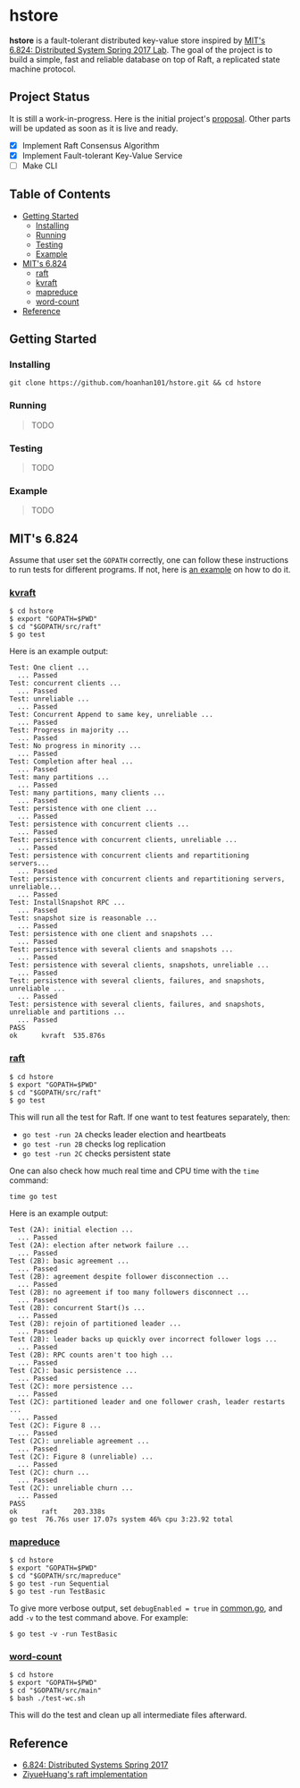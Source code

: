 # hstore

**hstore** is a fault-tolerant distributed key-value store inspired by
[MIT's 6.824: Distributed System Spring 2017 Lab](http://nil.csail.mit.edu/6.824/2017/).
The goal of the project is to build a simple, fast and reliable database on top
of Raft, a replicated state machine protocol.

## Project Status

It is still a work-in-progress. Here is the initial project's [proposal](PROPOSAL.md).
Other parts will be updated as soon as it is live and ready.

- [x] Implement Raft Consensus Algorithm
- [x] Implement Fault-tolerant Key-Value Service
- [ ] Make CLI

## Table of Contents
- [Getting Started](#getting-started)
  - [Installing](#installing)
  - [Running](#running)
  - [Testing](#testing)
  - [Example](#example)
- [MIT's 6.824](#mits-6824)
  - [raft](#raft)
  - [kvraft](#kvraft)
  - [mapreduce](#mapreduce)
  - [word-count](#word-count)
- [Reference](#reference)

## Getting Started

### Installing

```
git clone https://github.com/hoanhan101/hstore.git && cd hstore
```

### Running

> TODO

### Testing

> TODO

### Example

> TODO

## MIT's 6.824

Assume that user set the `GOPATH` correctly, one can follow these instructions 
to run tests for different programs. If not, here is
[an example](https://github.com/hoanhan101/go-playground) on how to do it.

### [kvraft](src/kvraft)

```
$ cd hstore
$ export "GOPATH=$PWD" 
$ cd "$GOPATH/src/raft"
$ go test
```

Here is an example output:
```
Test: One client ...
  ... Passed
Test: concurrent clients ...
  ... Passed
Test: unreliable ...
  ... Passed
Test: Concurrent Append to same key, unreliable ...
  ... Passed
Test: Progress in majority ...
  ... Passed
Test: No progress in minority ...
  ... Passed
Test: Completion after heal ...
  ... Passed
Test: many partitions ...
  ... Passed
Test: many partitions, many clients ...
  ... Passed
Test: persistence with one client ...
  ... Passed
Test: persistence with concurrent clients ...
  ... Passed
Test: persistence with concurrent clients, unreliable ...
  ... Passed
Test: persistence with concurrent clients and repartitioning servers...
  ... Passed
Test: persistence with concurrent clients and repartitioning servers, unreliable...
  ... Passed
Test: InstallSnapshot RPC ...
  ... Passed
Test: snapshot size is reasonable ...
  ... Passed
Test: persistence with one client and snapshots ...
  ... Passed
Test: persistence with several clients and snapshots ...
  ... Passed
Test: persistence with several clients, snapshots, unreliable ...
  ... Passed
Test: persistence with several clients, failures, and snapshots, unreliable ...
  ... Passed
Test: persistence with several clients, failures, and snapshots, unreliable and partitions ...
  ... Passed
PASS
ok      kvraft  535.876s
```

### [raft](src/raft)

```
$ cd hstore
$ export "GOPATH=$PWD" 
$ cd "$GOPATH/src/raft"
$ go test
```

This will run all the test for Raft. If one want to test features
separately, then:
- `go test -run 2A` checks leader election and heartbeats
- `go test -run 2B` checks log replication
- `go test -run 2C` checks persistent state

One can also check how much real time and CPU time with the `time` command:
```
time go test
```

Here is an example output:
```
Test (2A): initial election ...
  ... Passed
Test (2A): election after network failure ...
  ... Passed
Test (2B): basic agreement ...
  ... Passed
Test (2B): agreement despite follower disconnection ...
  ... Passed
Test (2B): no agreement if too many followers disconnect ...
  ... Passed
Test (2B): concurrent Start()s ...
  ... Passed
Test (2B): rejoin of partitioned leader ...
  ... Passed
Test (2B): leader backs up quickly over incorrect follower logs ...
  ... Passed
Test (2B): RPC counts aren't too high ...
  ... Passed
Test (2C): basic persistence ...
  ... Passed
Test (2C): more persistence ...
  ... Passed
Test (2C): partitioned leader and one follower crash, leader restarts ...
  ... Passed
Test (2C): Figure 8 ...
  ... Passed
Test (2C): unreliable agreement ...
  ... Passed
Test (2C): Figure 8 (unreliable) ...
  ... Passed
Test (2C): churn ...
  ... Passed
Test (2C): unreliable churn ...
  ... Passed
PASS
ok      raft    203.338s
go test  76.76s user 17.07s system 46% cpu 3:23.92 total
```

### [mapreduce](src/mapreduce)

```
$ cd hstore
$ export "GOPATH=$PWD" 
$ cd "$GOPATH/src/mapreduce"
$ go test -run Sequential
$ go test -run TestBasic
```

To give more verbose output, set `debugEnabled = true` in
[common.go](src/mapreduce/common.go), and add `-v` to the test command above. 
For example:

```
$ go test -v -run TestBasic
```

### [word-count](src/main/wc.go)

```
$ cd hstore
$ export "GOPATH=$PWD"
$ cd "$GOPATH/src/main"
$ bash ./test-wc.sh
```

This will do the test and clean up all intermediate files afterward.

## Reference

- [6.824: Distributed Systems Spring 2017](http://nil.csail.mit.edu/6.824/2017/)
- [ZiyueHuang's raft implementation](https://github.com/ZiyueHuang/Distributed-Systems)
